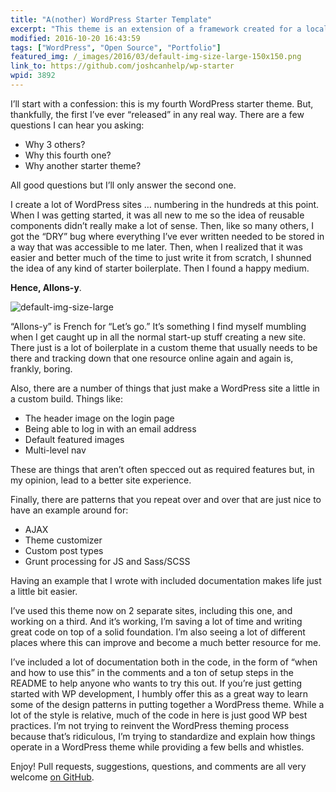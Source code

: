 ```yaml
---
title: "A(nother) WordPress Starter Template"
excerpt: "This theme is an extension of a framework created for a local agency that wanted a way to spin up custom WordPress sites quickly and correctly. It grew into the starting point for all sites that I create."
modified: 2016-10-20 16:43:59
tags: ["WordPress", "Open Source", "Portfolio"]
featured_img: /_images/2016/03/default-img-size-large-150x150.png
link_to: https://github.com/joshcanhelp/wp-starter
wpid: 3892
---
```



I’ll start with a confession: this is my fourth WordPress starter theme. But, thankfully, the first I’ve ever “released” in any real way. There are a few questions I can hear you asking:

- Why 3 others?
- Why this fourth one?
- Why another starter theme?

All good questions but I’ll only answer the second one.

I create a lot of WordPress sites … numbering in the hundreds at this point. When I was getting started, it was all new to me so the idea of reusable components didn’t really make a lot of sense. Then, like so many others, I got the “DRY” bug where everything I’ve ever written needed to be stored in a way that was accessible to me later. Then, when I realized that it was easier and better much of the time to just write it from scratch, I shunned the idea of any kind of starter boilerplate. Then I found a happy medium.

**Hence, Allons-y**.

![default-img-size-large](/_images/2016/03/default-img-size-large.png)

“Allons-y” is French for “Let’s go.” It’s something I find myself mumbling when I get caught up in all the normal start-up stuff creating a new site. There just is a lot of boilerplate in a custom theme that usually needs to be there and tracking down that one resource online again and again is, frankly, boring.

Also, there are a number of things that just make a WordPress site a little in a custom build. Things like:

- The header image on the login page
- Being able to log in with an email address
- Default featured images
- Multi-level nav

These are things that aren’t often specced out as required features but, in my opinion, lead to a better site experience.

Finally, there are patterns that you repeat over and over that are just nice to have an example around for:

- AJAX
- Theme customizer
- Custom post types
- Grunt processing for JS and Sass/SCSS

Having an example that I wrote with included documentation makes life just a little bit easier.

I’ve used this theme now on 2 separate sites, including this one, and working on a third. And it’s working, I’m saving a lot of time and writing great code on top of a solid foundation. I’m also seeing a lot of different places where this can improve and become a much better resource for me.

I’ve included a lot of documentation both in the code, in the form of “when and how to use this” in the comments and a ton of setup steps in the README to help anyone who wants to try this out. If you’re just getting started with WP development, I humbly offer this as a great way to learn some of the design patterns in putting together a WordPress theme. While a lot of the style is relative, much of the code in here is just good WP best practices. I’m not trying to reinvent the WordPress theming process because that’s ridiculous, I’m trying to standardize and explain how things operate in a WordPress theme while providing a few bells and whistles.

Enjoy! Pull requests, suggestions, questions, and comments are all very welcome [on GitHub](https://github.com/joshcanhelp/wp-starter).
